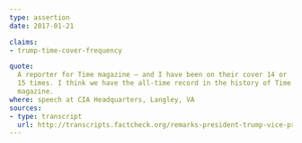 ```yaml
---
type: assertion
date: 2017-01-21

claims:
- trump-time-cover-frequency

quote:
  A reporter for Time magazine — and I have been on their cover 14 or
  15 times. I think we have the all-time record in the history of Time
  magazine.
where: speech at CIA Headquarters, Langley, VA
sources:
- type: transcript
  url: http://transcripts.factcheck.org/remarks-president-trump-vice-president-pence-cia-headquarters/
---
```

